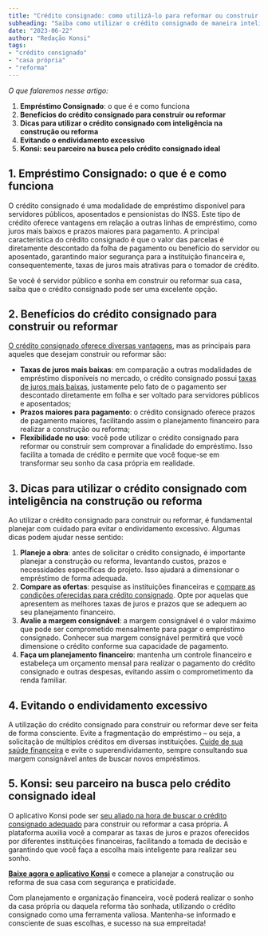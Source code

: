 ```yaml
---
title: "Crédito consignado: como utilizá-lo para reformar ou construir a casa própria"
subheading: "Saiba como utilizar o crédito consignado de maneira inteligente para realizar o sonho da casa própria ou reformar sua residência atual"
date: "2023-06-22"
author: "Redação Konsi"
tags:
- "crédito consignado"
- "casa própria"
- "reforma"
---
```


_O que falaremos nesse artigo:_
1. **Empréstimo Consignado**: o que é e como funciona
2. **Benefícios do crédito consignado para construir ou reformar**
3. **Dicas para utilizar o crédito consignado com inteligência na construção ou reforma**
4. **Evitando o endividamento excessivo**
5. **Konsi: seu parceiro na busca pelo crédito consignado ideal**

## 1. Empréstimo Consignado: o que é e como funciona

O crédito consignado é uma modalidade de empréstimo disponível para servidores públicos, aposentados e pensionistas do INSS. Este tipo de crédito oferece vantagens em relação a outras linhas de empréstimo, como juros mais baixos e prazos maiores para pagamento. A principal característica do crédito consignado é que o valor das parcelas é diretamente descontado da folha de pagamento ou benefício do servidor ou aposentado, garantindo maior segurança para a instituição financeira e, consequentemente, taxas de juros mais atrativas para o tomador de crédito.

Se você é servidor público e sonha em construir ou reformar sua casa, saiba que o crédito consignado pode ser uma excelente opção.

## 2. Benefícios do crédito consignado para construir ou reformar

[O crédito consignado oferece diversas vantagens](https://konsi.com.br/5-motivos-para-escolher-o-credito-consignado-publico.md), mas as principais para aqueles que desejam construir ou reformar são:

- **Taxas de juros mais baixas**: em comparação a outras modalidades de empréstimo disponíveis no mercado, o crédito consignado possui [taxas de juros mais baixas](https://konsi.com.br/7-dicas-para-conseguir-a-menor-taxa-de-juros-no-consignado.md), justamente pelo fato de o pagamento ser descontado diretamente em folha e ser voltado para servidores públicos e aposentados;
- **Prazos maiores para pagamento**: o crédito consignado oferece prazos de pagamento maiores, facilitando assim o planejamento financeiro para realizar a construção ou reforma;
- **Flexibilidade no uso**: você pode utilizar o crédito consignado para reformar ou construir sem comprovar a finalidade do empréstimo. Isso facilita a tomada de crédito e permite que você foque-se em transformar seu sonho da casa própria em realidade.

## 3. Dicas para utilizar o crédito consignado com inteligência na construção ou reforma

Ao utilizar o crédito consignado para construir ou reformar, é fundamental planejar com cuidado para evitar o endividamento excessivo. Algumas dicas podem ajudar nesse sentido:

1. **Planeje a obra**: antes de solicitar o crédito consignado, é importante planejar a construção ou reforma, levantando custos, prazos e necessidades específicas do projeto. Isso ajudará a dimensionar o empréstimo de forma adequada.
2. **Compare as ofertas**: pesquise as instituições financeiras e [compare as condições oferecidas para crédito consignado](https://konsi.com.br/como-conseguir-a-menor-taxa-de-juros.md). Opte por aquelas que apresentem as melhores taxas de juros e prazos que se adequem ao seu planejamento financeiro.
3. **Avalie a margem consignável**: a margem consignável é o valor máximo que pode ser comprometido mensalmente para pagar o empréstimo consignado. Conhecer sua margem consignável permitirá que você dimensione o crédito conforme sua capacidade de pagamento.
4. **Faça um planejamento financeiro**: mantenha um controle financeiro e estabeleça um orçamento mensal para realizar o pagamento do crédito consignado e outras despesas, evitando assim o comprometimento da renda familiar.

## 4. Evitando o endividamento excessivo

A utilização do crédito consignado para construir ou reformar deve ser feita de forma consciente. Evite a fragmentação do empréstimo – ou seja, a solicitação de múltiplos créditos em diversas instituições. [Cuide de sua saúde financeira](https://konsi.com.br/servidores-publicos-evitar-endividamento.md) e evite o superendividamento, sempre consultando sua margem consignável antes de buscar novos empréstimos.

## 5. Konsi: seu parceiro na busca pelo crédito consignado ideal

O aplicativo Konsi pode ser [seu aliado na hora de buscar o crédito consignado adequado](https://konsi.com.br/aplicativo-de-emprestimo.md) para construir ou reformar a casa própria. A plataforma auxilia você a comparar as taxas de juros e prazos oferecidos por diferentes instituições financeiras, facilitando a tomada de decisão e garantindo que você faça a escolha mais inteligente para realizar seu sonho.

[**Baixe agora o aplicativo Konsi**](https://konsi.com.br/download-aplicativo-konsi.md) e comece a planejar a construção ou reforma de sua casa com segurança e praticidade.

Com planejamento e organização financeira, você poderá realizar o sonho da casa própria ou daquela reforma tão sonhada, utilizando o crédito consignado como uma ferramenta valiosa. Mantenha-se informado e consciente de suas escolhas, e sucesso na sua empreitada!